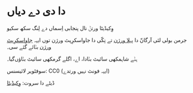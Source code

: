# دا دی دے دیاں

وِکیڈیٹا ورتݨ نال پنجابی اِسماں دے لِنگ سکھ سکیو

جرمن بولی لئی آرگانّ دا [پہلا ورژن](http://auregann.fr/derdiedas) تے نِکّی دا جاواسکرِپٹ ورژن توں ایہہ [جاواسکرِپٹ ورژن](https://nikkiwd.github.io/derdiedas/) بݨائے گئے سی۔

ہݨے شاہمکھی سائیٹ بݨادا، اے، اگلے گرمکھی سائیٹ بݨاؤں‌گیا۔ 

سوفٹویر لائیسنس: CC0
(ایہہ فونٹ نہیں ورتدے)

ڈیٹے دا سروت: [وِکیڈیٹا](https://wikidata.org)  
